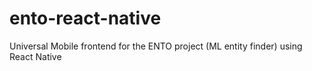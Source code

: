 # ento-react-native
Universal Mobile frontend for the ENTO project (ML entity finder) using React Native
